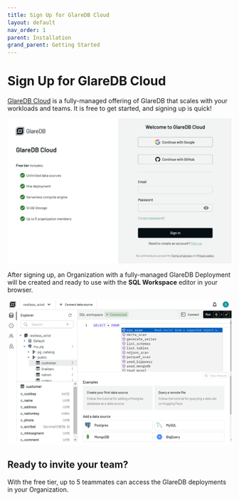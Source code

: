 ```yaml
---
title: Sign Up for GlareDB Cloud
layout: default
nav_order: 1
parent: Installation
grand_parent: Getting Started
---
```


# Sign Up for GlareDB Cloud

[GlareDB Cloud] is a fully-managed offering of GlareDB that scales with your
workloads and teams. It is free to get started, and signing up is quick!

![Sign-in]

<!-- TODO: link to pages once they're written -->

After signing up, an Organization with a fully-managed GlareDB Deployment will be
created and ready to use with the **SQL Workspace** editor in your browser.

![Editor]

## Ready to invite your team?

With the free tier, up to 5 teammates can access the GlareDB deployments in your
Organization.

<!--
    Refer to [todo] for more information on managing your organization and
    users.
-->

[GlareDB Cloud]: https://console.glaredb.com
[Sign-in]: /assets/images/introduction/installation/signin.png
[Editor]: /assets/images/introduction/installation/sql_workspace.png
